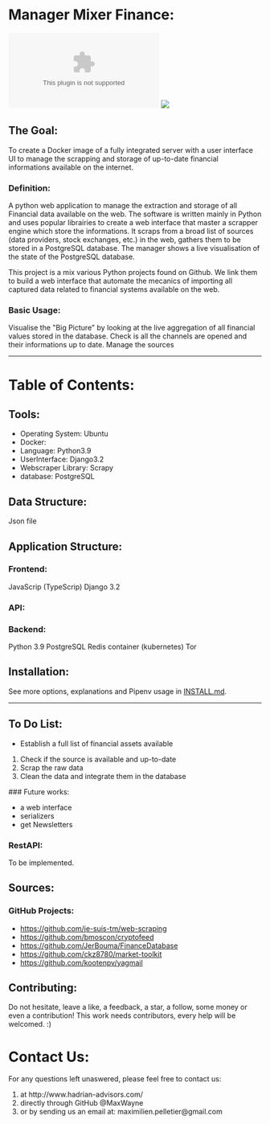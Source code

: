# Manager Mixer Finance:
![MMF Logo](\resources\ManagerMinerFinance_Logo1.ai)
<img src="https://github.com/MaxWayne/ManagerMixerFinance/blob/master/resources/ManagerMinerFinance.ai" />

## The Goal:
To create a Docker image of a fully integrated server with a user interface UI to manage the scrapping and storage of up-to-date financial informations available on the internet.

### Definition:
A python web application to manage the extraction and storage of all Financial data available on the web.
The software is written mainly in Python and uses popular librairies to create a web interface that master a scrapper engine which store the informations.
It scraps from a broad list of sources (data providers, stock exchanges, etc.) in the web, gathers them to be stored in a PostgreSQL database.
The manager shows a live visualisation of the state of the PostgreSQL database.

This project is a mix various Python projects found on Github. We link them to build a web interface that automate the mecanics of importing all captured data related to financial systems available on the web.

### Basic Usage:
Visualise the "Big Picture" by looking at the live aggregation of all financial values stored in the database.
Check is all the channels are opened and their informations up to date.
Manage the sources

----

# Table of Contents:

## Tools:
<ul>
<li>Operating System: Ubuntu</li>
<li>Docker: </li>
<li>Language: Python3.9</li>
<li>UserInterface: Django3.2</li>
<li>Webscraper Library: Scrapy</li>
<li>database: PostgreSQL</li>
</ul>

## Data Structure:
Json file

## Application Structure:
### Frontend:
JavaScrip (TypeScrip)
Django 3.2

### API:

### Backend:
Python 3.9
PostgreSQL
Redis
container (kubernetes)
Tor

## Installation: 

See more options, explanations and Pipenv usage in [INSTALL.md](https://github.com/MaxWayne/ManagerMixerFinance/blob/master/resources/INSTALL.md).

----

## To Do List:
- Establish a full list of financial assets available 
<ol>
<li> Check if the source is available and up-to-date</li>
<li> Scrap the raw data</li>
<li> Clean the data and integrate them in the database</li>
</ol>
### Future works:
<ul>
<li>a web interface</li>
<li>serializers</li>
<li>get Newsletters</li>
</ul>

### RestAPI:
To be implemented.

## Sources:

### GitHub Projects:
  - https://github.com/je-suis-tm/web-scraping
  - https://github.com/bmoscon/cryptofeed
  - https://github.com/JerBouma/FinanceDatabase
  - https://github.com/ckz8780/market-toolkit
  - https://github.com/kootenpv/yagmail
  
## Contributing:
 Do not hesitate, leave a like, a feedback, a star, a follow, some money or even a contribution!
 This work needs contributors, every help will be welcomed. :)

# Contact Us:
For any questions left unaswered, please feel free to contact us:
<ol>
<li> at http://www.hadrian-advisors.com/ </li>
<li> directly through GitHub @MaxWayne</li>
<li> or by sending us an email at: maximilien.pelletier@gmail.com</li>
</ol>